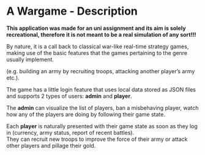 # A Wargame - Description
**This application was made for an uni assignment and its aim is solely recreational, therefore it is not meant to be a real simulation of any sort!!!<br/>**

By nature, it is a call back to classical war-like real-time strategy games, making use of the basic features that the games pertaining to the genre usually implement.<br/>

(e.g. building an army by recruiting troops, attacking another player’s army etc.).<br/>

The game has a little login feature that uses local data stored as JSON files and supports 2 types of users: **admin** and **player**.<br/>

The **admin** can visualize the list of players, ban a misbehaving player, watch how any of the players are doing by following their game state.<br/>

Each **player** is naturally presented with their game state as soon as they log in (currency, army status, report of recent battles).<br/>
They can recruit new troops to improve the force of their army or attack other players and pillage their gold.
